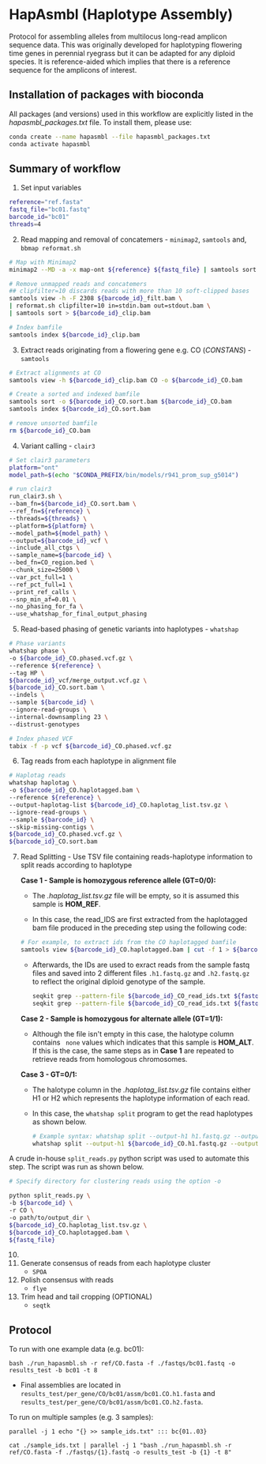 # HapAsmbl (Haplotype Assembly)
Protocol for assembling alleles from multilocus long-read amplicon sequence data. This was originally developed for haplotyping flowering time genes in perennial ryegrass but it can be adapted for any diploid species. It is reference-aided which implies that there is a reference sequence for the amplicons of interest.
## Installation of packages with bioconda
All packages (and versions) used in this workflow are explicitly listed in the _hapasmbl_packages.txt_ file. To install them, please use:
```bash
conda create --name hapasmbl --file hapasmbl_packages.txt
conda activate hapasmbl
```
## Summary of workflow
1. Set input variables
```bash
reference="ref.fasta"
fastq_file="bc01.fastq"
barcode_id="bc01"
threads=4
```
2. Read mapping and removal of concatemers - `minimap2`, `samtools` and, `bbmap reformat.sh`
```bash
# Map with Minimap2
minimap2 --MD -a -x map-ont ${reference} ${fastq_file} | samtools sort > ${barcode_id}_filt.bam

# Remove unmapped reads and concatemers
## clipfilter=10 discards reads with more than 10 soft-clipped bases
samtools view -h -F 2308 ${barcode_id}_filt.bam \
| reformat.sh clipfilter=10 in=stdin.bam out=stdout.bam \
| samtools sort > ${barcode_id}_clip.bam

# Index bamfile
samtools index ${barcode_id}_clip.bam
```
3. Extract reads originating from a flowering gene e.g. CO (_CONSTANS_) - `samtools`
```bash
# Extract alignments at CO
samtools view -h ${barcode_id}_clip.bam CO -o ${barcode_id}_CO.bam

# Create a sorted and indexed bamfile
samtools sort -o ${barcode_id}_CO.sort.bam ${barcode_id}_CO.bam
samtools index ${barcode_id}_CO.sort.bam

# remove unsorted bamfile
rm ${barcode_id}_CO.bam
```
4. Variant calling - `clair3`
```bash
# Set clair3 parameters
platform="ont"
model_path=$(echo "$CONDA_PREFIX/bin/models/r941_prom_sup_g5014")

# run clair3
run_clair3.sh \
--bam_fn=${barcode_id}_CO.sort.bam \
--ref_fn=${reference} \
--threads=${threads} \
--platform=${platform} \
--model_path=${model_path} \
--output=${barcode_id}_vcf \
--include_all_ctgs \
--sample_name=${barcode_id} \
--bed_fn=CO_region.bed \
--chunk_size=25000 \
--var_pct_full=1 \
--ref_pct_full=1 \
--print_ref_calls \
--snp_min_af=0.01 \
--no_phasing_for_fa \
--use_whatshap_for_final_output_phasing
```
5. Read-based phasing of genetic variants into haplotypes - `whatshap`
```bash
# Phase variants
whatshap phase \
-o ${barcode_id}_CO.phased.vcf.gz \
--reference ${reference} \
--tag HP \
${barcode_id}_vcf/merge_output.vcf.gz \
${barcode_id}_CO.sort.bam \
--indels \
--sample ${barcode_id} \
--ignore-read-groups \
--internal-downsampling 23 \
--distrust-genotypes

# Index phased VCF
tabix -f -p vcf ${barcode_id}_CO.phased.vcf.gz
```
6. Tag reads from each haplotype in alignment file
```bash
# Haplotag reads
whatshap haplotag \
-o ${barcode_id}_CO.haplotagged.bam \
--reference ${reference} \
--output-haplotag-list ${barcode_id}_CO.haplotag_list.tsv.gz \
--ignore-read-groups \
--sample ${barcode_id} \
--skip-missing-contigs \
${barcode_id}_CO.phased.vcf.gz \
${barcode_id}_CO.sort.bam
```
7. Read Splitting - Use TSV file containing reads-haplotype information to split reads according to haplotype

    **Case 1 - Sample is homozygous reference allele (GT=0/0):**

    * The *.haplotag_list.tsv.gz* file will be empty, so it is assumed this sample is **HOM_REF**. 

    * In this case, the read_IDS are first extracted from the haplotagged bam file produced in the preceding step using the following code:

     ```bash
     # For example, to extract ids from the CO haplotagged bamfile
     samtools view ${barcode_id}_CO.haplotagged.bam | cut -f 1 > ${barcode_id}_CO_read_ids.txt
     
     ```

   * Afterwards, the IDs are used to exract reads from the sample fastq files and saved into 2 different files `.h1.fastq.gz` and `.h2.fastq.gz` to reflect the original diploid genotype of the sample.

     ```bash
     seqkit grep --pattern-file ${barcode_id}_CO_read_ids.txt ${fastq_file} ${barcode_id}_CO.h1.fastq.gz
     seqkit grep --pattern-file ${barcode_id}_CO_read_ids.txt ${fastq_file} ${barcode_id}_CO.h2.fastq.gz
     ```

   **Case 2 - Sample is homozygous for alternate allele (GT=1/1):**

   * Although the file isn't empty in this case, the halotype column contains ` none` values which indicates that this sample is **HOM_ALT**. If this is the case, the same steps as in **Case 1** are repeated to retrieve reads from homologous chromosomes.

   **Case 3 - GT=0/1:**

   * The halotype column in the _.haplotag_list.tsv.gz_ file contains either H1 or H2 which represents the haplotype information of each read. 

   * In this case, the  `whatshap split` program to get the read haplotypes as shown below.

     ```bash
     # Example syntax: whatshap split --output-h1 h1.fastq.gz --output-h2 h2.fastq.gz reads.fastq.gz haplotypes.txt
     whatshap split --output-h1 ${barcode_id}_CO.h1.fastq.gz --output-h2 ${barcode_id}_CO.h2.fastq.gz ${fastq_file} ${barcode_id}_CO.haplotag_list.tsv.gz 
     ```

A crude in-house `split_reads.py` python script was used to automate this step. The script was run as shown below.

```bash
# Specify directory for clustering reads using the option -o

python split_reads.py \
-b ${barcode_id} \
-r CO \
-o path/to/output_dir \
${barcode_id}_CO.haplotag_list.tsv.gz \
${barcode_id}_CO.haplotagged.bam \
${fastq_file}

```
10.
11. Generate consensus of reads from each haplotype cluster
    - `SPOA`
12. Polish consensus with reads
    - `flye`
13. Trim head and tail cropping (OPTIONAL)
    - `seqtk`

## Protocol
To run with one example data (e.g. bc01):
```
bash ./run_hapasmbl.sh -r ref/CO.fasta -f ./fastqs/bc01.fastq -o results_test -b bc01 -t 8
```
- Final assemblies are located in `results_test/per_gene/CO/bc01/assm/bc01.CO.h1.fasta` and `results_test/per_gene/CO/bc01/assm/bc01.CO.h2.fasta`.

To run on multiple samples (e.g. 3 samples):
```
parallel -j 1 echo "{} >> sample_ids.txt" ::: bc{01..03}

cat ./sample_ids.txt | parallel -j 1 "bash ./run_hapasmbl.sh -r ref/CO.fasta -f ./fastqs/{1}.fastq -o results_test -b {1} -t 8"
```


